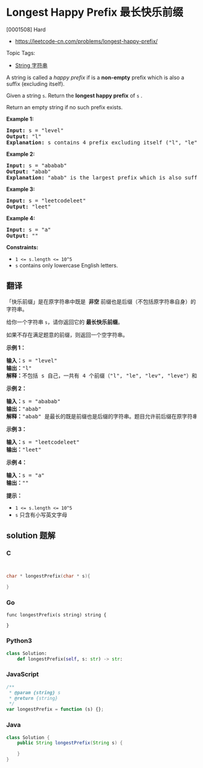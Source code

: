 # Longest Happy Prefix 最长快乐前缀

[0001508] Hard

- https://leetcode-cn.com/problems/longest-happy-prefix/

Topic Tags:

- [String 字符串](https://leetcode-cn.com/tag/string/)

A string is called a *happy prefix* if is a **non-empty** prefix which is also a suffix (excluding itself).

Given a string `s`. Return the **longest happy prefix** of `s` .

Return an empty string if no such prefix exists.

**Example 1:**

<pre><strong>Input:</strong> s = "level"
<strong>Output:</strong> "l"
<strong>Explanation:</strong> s contains 4 prefix excluding itself ("l", "le", "lev", "leve"), and suffix ("l", "el", "vel", "evel"). The largest prefix which is also suffix is given by "l".
</pre>

**Example 2:**

<pre><strong>Input:</strong> s = "ababab"
<strong>Output:</strong> "abab"
<strong>Explanation:</strong> "abab" is the largest prefix which is also suffix. They can overlap in the original string.
</pre>

**Example 3:**

<pre><strong>Input:</strong> s = "leetcodeleet"
<strong>Output:</strong> "leet"
</pre>

**Example 4:**

<pre><strong>Input:</strong> s = "a"
<strong>Output:</strong> ""
</pre>

**Constraints:**

- `1 <= s.length <= 10^5`
- `s` contains only lowercase English letters.

## 翻译

「快乐前缀」是在原字符串中既是  **非空** 前缀也是后缀（不包括原字符串自身）的字符串。

给你一个字符串 `s`，请你返回它的 **最长快乐前缀**。

如果不存在满足题意的前缀，则返回一个空字符串。

**示例 1：**

<pre><strong>输入：</strong>s = "level"
<strong>输出：</strong>"l"
<strong>解释：</strong>不包括 s 自己，一共有 4 个前缀（"l", "le", "lev", "leve"）和 4 个后缀（"l", "el", "vel", "evel"）。最长的既是前缀也是后缀的字符串是 "l" 。
</pre>

**示例 2：**

<pre><strong>输入：</strong>s = "ababab"
<strong>输出：</strong>"abab"
<strong>解释：</strong>"abab" 是最长的既是前缀也是后缀的字符串。题目允许前后缀在原字符串中重叠。
</pre>

**示例 3：**

<pre><strong>输入：</strong>s = "leetcodeleet"
<strong>输出：</strong>"leet"
</pre>

**示例 4：**

<pre><strong>输入：</strong>s = "a"
<strong>输出：</strong>""
</pre>

**提示：**

- `1 <= s.length <= 10^5`
- `s` 只含有小写英文字母

## solution 题解

### C

```c


char * longestPrefix(char * s){

}
```

### Go

```golang
func longestPrefix(s string) string {

}
```

### Python3

```python
class Solution:
    def longestPrefix(self, s: str) -> str:
```

### JavaScript

```javascript
/**
 * @param {string} s
 * @return {string}
 */
var longestPrefix = function (s) {};
```

### Java

```java
class Solution {
    public String longestPrefix(String s) {

    }
}
```
